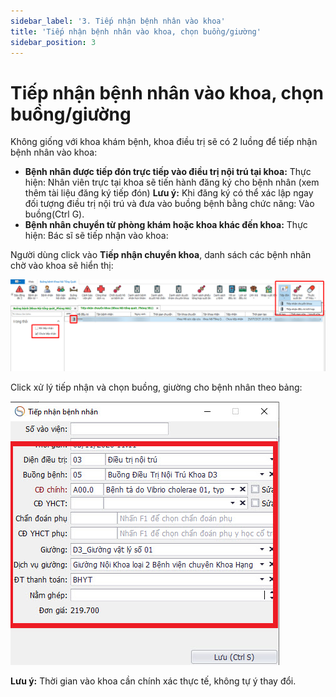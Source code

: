 ```yaml
---
sidebar_label: '3. Tiếp nhận bệnh nhân vào khoa'
title: 'Tiếp nhận bệnh nhân vào khoa, chọn buồng/giường'
sidebar_position: 3
---
```

# Tiếp nhận bệnh nhân vào khoa, chọn buồng/giường

Không giống với khoa khám bệnh, khoa điều trị sẽ có 2 luồng để tiếp nhận bệnh nhân vào khoa:
- **Bệnh nhân được tiếp đón trực tiếp vào điều trị nội trú tại khoa:**
Thực hiện: Nhân viên trực tại khoa sẽ tiến hành đăng ký cho bệnh nhân (xem thêm tài liệu đăng ký tiếp đón)
**Lưu ý:** Khi đăng ký có thể xác lập ngay đối tượng điều trị nội trú và đưa vào buồng bệnh bằng chức năng: Vào buồng(Ctrl G).
- **Bệnh nhân chuyển từ phòng khám hoặc khoa khác đến khoa:**
Thực hiện: Bác sĩ sẽ tiếp nhận vào khoa: 

Người dùng click vào **Tiếp nhận chuyển khoa**, danh sách các bệnh nhân chờ vào khoa sẽ hiển thị:

<div className="center-container">
  <img src="/img/giao-dien-tiep-nhan-chuyen-khoa.jpg" alt="Tiếp nhận chuyển khoa" />
</div>

Click xử lý tiếp nhận và chọn buồng, giường cho bệnh nhân theo bảng:

<div className="center-container">
  <img src="/img/tiep-nhan-va-chon-buong.jpg" alt="Tiếp nhận và chọn buồng" />
</div>

**Lưu ý:** Thời gian vào khoa cần chính xác thực tế, không tự ý thay đổi.
